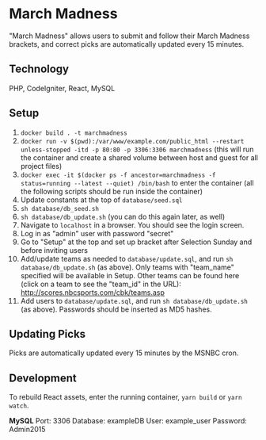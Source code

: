March Madness
=============

"March Madness" allows users to submit and follow their March Madness brackets, and correct picks are automatically updated every 15 minutes.

## Technology

PHP, CodeIgniter, React, MySQL

## Setup

1. `docker build . -t marchmadness`
2. `docker run -v $(pwd):/var/www/example.com/public_html --restart unless-stopped -itd -p 80:80 -p 3306:3306 marchmadness`
(this will run the container and create a shared volume between host and guest for all project files)
3. `docker exec -it $(docker ps -f ancestor=marchmadness -f status=running --latest --quiet) /bin/bash` to enter the container (all the following scripts should be run inside the container)
4. Update constants at the top of `database/seed.sql`
5. `sh database/db_seed.sh`
6. `sh database/db_update.sh` (you can do this again later, as well)
7. Navigate to `localhost` in a browser. You should see the login screen.
8. Log in as "admin" user with password "secret"
9. Go to "Setup" at the top and set up bracket after Selection Sunday and before inviting users
10. Add/update teams as needed to `database/update.sql`, and run `sh database/db_update.sh` (as above).
Only teams with "team_name" specified will be available in Setup.
Other teams can be found here (click on a team to see the "team_id" in the URL): http://scores.nbcsports.com/cbk/teams.asp
11. Add users to `database/update.sql`, and run `sh database/db_update.sh` (as above). Passwords should be inserted as MD5 hashes.

## Updating Picks

Picks are automatically updated every 15 minutes by the MSNBC cron.

## Development

To rebuild React assets, enter the running container, `yarn build` or `yarn watch`.

**MySQL**
Port: 3306
Database: exampleDB
User: example_user
Password: Admin2015
